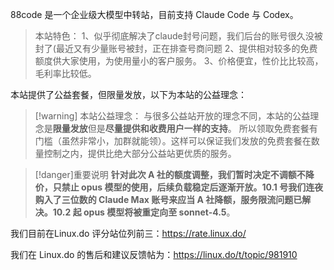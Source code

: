 88code 是一个企业级大模型中转站，目前支持 Claude Code 与 Codex。

> 本站特色：
> 1、似乎彻底解决了claude封号问题，我们后台的账号很久没被封了(最近又有少量账号被封，正在排查号商问题
> 2、提供相对较多的免费额度供大家使用，为使用量小的客户服务。
> 3、价格便宜，性价比比较高，毛利率比较低。

本站提供了公益套餐，但限量发放，以下为本站的公益理念：

> [!warning] 本站公益理念：
> 与很多公益站开放的理念不同，本站的公益理念是**限量发放**但是**尽量提供和收费用户一样的支持**。
> 所以领取免费套餐有门槛（虽然非常小，加群就能领）。这样可以保证我们发放的免费套餐在数量控制之内，提供比绝大部分公益站更优质的服务。

> [!danger]重要说明
> **针对此次 A 社的额度调整，我们暂时决定不调额不降价，只禁止 opus 模型的使用，后续负载稳定后逐渐开放。10.1 号我们连夜购入了三位数的 Claude Max 账号来应当 A 社降额，服务限流问题已解决。10.2 起 opus 模型将被重定向至 sonnet-4.5**。

我们目前在Linux.do 评分站位列前三：https://rate.linux.do/

我们在 Linux.do 的售后和建议反馈帖为：https://linux.do/t/topic/981910
